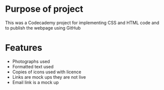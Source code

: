 # Purpose of project #
This was a Codecademy project for implementing CSS and HTML code and to publish the webpage using GitHub

# Features #
+ Photographs used
+ Formatted text used
+ Copies of icons used with licence
+ Links are mock ups they are not live
+ Email link is a mock up

  
